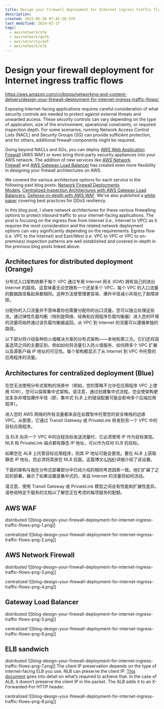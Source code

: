 ```yaml
---
title: Design your firewall deployment for Internet ingress traffic flows
description: 
created: 2022-05-26 07:45:20.570
last_modified: 2024-03-17
tags:
  - aws/network/nfw
  - aws/network/gwlb
  - aws/security/waf
  - aws/network/elb
---
```


# Design your firewall deployment for Internet ingress traffic flows

https://aws.amazon.com/cn/blogs/networking-and-content-delivery/design-your-firewall-deployment-for-internet-ingress-traffic-flows/

Exposing Internet-facing applications requires careful consideration of what security controls are needed to protect against external threats and unwanted access. These security controls can vary depending on the type of application, size of the environment, operational constraints, or required inspection depth. For some scenarios, running Network Access Control Lists (NACL) and Security Groups (SG) can provide sufficient protection, and for others, additional firewall components might be required.

Going beyond NACLs and SGs, you can deploy [AWS Web Application Firewall](https://aws.amazon.com/waf/) (AWS WAF) or even bring third-party security appliances into your AWS network. The addition of new services like [AWS Network Firewall](https://aws.amazon.com/network-firewall/) and [AWS Gateway Load Balancer](https://aws.amazon.com/elasticloadbalancing/gateway-load-balancer/) has created even more flexibility in designing your firewall architectures on AWS.

We covered the various architecture options for each service in the following past blog posts: [Network Firewall Deployments Models](https://aws.amazon.com/blogs/networking-and-content-delivery/deployment-models-for-aws-network-firewall-with-vpc-routing-enhancements/), [Centralized Inspection Architectures with AWS Gateway Load Balancers](https://aws.amazon.com/blogs/networking-and-content-delivery/centralized-inspection-architecture-with-aws-gateway-load-balancer-and-aws-transit-gateway/), [Defense-in-depth with AWS WAF](https://aws.amazon.com/blogs/security/defense-in-depth-using-aws-managed-rules-for-aws-waf-part-1/). We’ve also published a [white paper](https://docs.aws.amazon.com/whitepapers/latest/aws-best-practices-ddos-resiliency/aws-best-practices-ddos-resiliency.pdf) covering best practices for DDoS resiliency.

In this blog post, I share network architectures for these various firewalling options to protect inbound traffic to your internet-facing applications. The post is focusing on the ingress flow from Internet (i.e., Internet to VPC) as it requires the most consideration and the related network deployment options can vary significantly depending on the requirements. Egress flow (i.e. VPC to the Internet) and East/West (i.e. VPC to VPC or VPC to on-premises) inspection patterns are well established and covered in-depth in the previous blog posts linked above.

## Architectures for distributed deployment (Orange)

分布式入口架构依赖于每个 VPC 通过专用 Internet 网关 (IGW) 拥有自己的进出 Internet 的路径。这意味着无论您拥有一个还是多个 VPC，每个 VPC 的入口流量的数据路径看起来都相同。这种方法使管理更容易、爆炸半径减小并简化了故障排除。

分配你的入口流量并不意味着你也需要分配你的出口流量。您可以独立处理这些流。通过弹性负载均衡（特别是网络、经典和应用程序负载均衡器）进入您的环境的流量将始终通过该负载均衡器返回。从 VPC 到 Internet 的流量可以遵循单独的路径。

以下部分将介绍各种防火墙解决方案的分布式架构——本地和第三方。它们还将涵盖选项之间的主要区别，例如如何将流量引入防火墙服务、如何跨多个 VPC 扩展以及源客户端 IP 地址的可见性。每个架构都显示了从 Internet 到 VPC 中托管的应用程序的流量。

## Architectures for centralized deployment (Blue)

在您无法使用分布式架构的场景中（例如，您的策略不允许在应用程序 VPC 上使用 IGW），您可以探索集中式架构。请注意，通过创建集中式流程，您会使架构更加复杂并增加爆炸半径（即，集中式 ELB 上的错误配置可能会影响多个后端应用程序）。

进入您的 AWS 网络的所有流量都来自在此模型中托管您的安全堆栈的边缘 VPC。从那里，它通过 Transit Gateway 或 PrivateLink 转发到另一个 VPC 中的目标应用程序。

当 ELB 向另一个 VPC 中的远程目标发送流量时，它必须使用 IP 作为目标类型。 NLB 和 PrivateLink 端点都有静态 IP 地址，可以作为任何 ELB 的目标。

如果您在 ALB 上托管目标应用程序，则其 IP 地址可能会更改。要在 ALB 上获取静态 IP 地址，您必须将其放在 NLB 后面。这篇博文([LINK](https://aws.amazon.com/blogs/networking-and-content-delivery/application-load-balancer-type-target-group-for-network-load-balancer/))详细介绍了该设置。

下面的架构与我在分布式部署部分中已经介绍的相同考虑因素一致。他们扩展了之前的部署，展示了如果设置是集中式的，来自 Internet 的流量将如何流动。

请注意，使用 Transit Gateway 或 PrivateLink 模型之间会有性能和扩展性差异。请参阅特定于服务的文档以了解您正在考虑的每项服务的配额。

## AWS WAF
distributed 
![[blog-design-your-firewall-deployment-for-internet-ingress-traffic-flows-png-1.png]]

centralized
![[blog-design-your-firewall-deployment-for-internet-ingress-traffic-flows-png-2.png]]

## AWS Network Firewall
distributed 
![[blog-design-your-firewall-deployment-for-internet-ingress-traffic-flows-png-3.png]]

centralized
![[blog-design-your-firewall-deployment-for-internet-ingress-traffic-flows-png-4.png]]

## Gateway Load Balancer
distributed 
![[blog-design-your-firewall-deployment-for-internet-ingress-traffic-flows-png-5.png]]

centralized
![[blog-design-your-firewall-deployment-for-internet-ingress-traffic-flows-png-6.png]]

## ELB sandwich
distributed 
![[blog-design-your-firewall-deployment-for-internet-ingress-traffic-flows-png-7.png]]
The client IP preservation depends on the type of internet-facing ELB you use. NLB can preserve the client IP. [This document](https://docs.aws.amazon.com/elasticloadbalancing/latest/network/load-balancer-target-groups.html#client-ip-preservation) goes into detail on what’s required to achieve that. In the case of ALB, it doesn’t preserve the client IP in the packet. The ALB adds it to an X-Forwarded-For HTTP header.

centralized
![[blog-design-your-firewall-deployment-for-internet-ingress-traffic-flows-png-8.png]]




